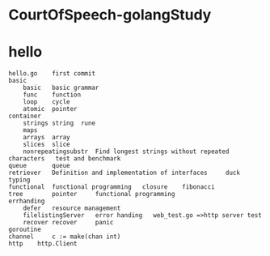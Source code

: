 # CourtOfSpeech-golangStudy
# hello
    hello.go    first commit
    basic
        basic   basic grammar
        func    function
        loop    cycle
        atomic  pointer
    container
        strings string  rune
        maps
        arrays  array
        slices  slice
        nonrepeatingsubstr  Find longest strings without repeated characters   test and benchmark
    queue       queue
    retriever   Definition and implementation of interfaces     duck typing
    functional  functional programming   closure    fibonacci
    tree        pointer     functional programming
    errhanding
        defer   resource management
        filelistingServer   error handing   web_test.go =>http server test
        recover recover     panic
    goroutine   
    channel     c := make(chan int)
    http    http.Client
           

